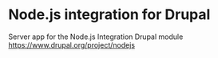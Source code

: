 # Node.js integration for Drupal

Server app for the Node.js Integration Drupal module https://www.drupal.org/project/nodejs
